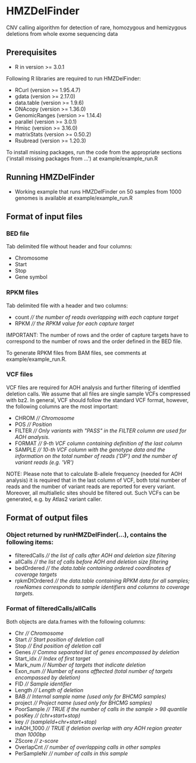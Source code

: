 # HMZDelFinder
CNV calling algorithm for detection of rare, homozygous and hemizygous deletions from whole exome sequencing data



## Prerequisites
* R in version >= 3.0.1 

Following R libraries are required to run HMZDelFinder:
 * RCurl (version >= 1.95.4.7)
 * gdata (version >= 2.17.0)
 * data.table (version >= 1.9.6)
 * DNAcopy (version >= 1.36.0)
 * GenomicRanges (version >= 1.14.4)
 * parallel (version >= 3.0.1)
 * Hmisc (version >= 3.16.0)
 * matrixStats (version >= 0.50.2)
 * Rsubread (version >= 1.20.3)

To install missing packages, run the code from the appropriate sections ('install missing packages from ...') at  example/example_run.R

## Running HMZDelFinder

* Working example that runs HMZDelFinder on 50 samples from 1000 genomes is available at example/example_run.R

## Format of input files

### BED file

Tab delimited file without header and four columns: 
* Chromosome
* Start
* Stop
* Gene symbol

### RPKM files

Tab delimited file with a header and two columns:
* count <i>// the number of reads overlapping with each capture target</i>
* RPKM  <i>// the RPKM value for each capture target</i>

IMPORTANT: The number of rows and the order of capture targets have to correspond to the number of rows and the order defined in the BED file. 

To generate RPKM files from BAM files, see comments at example/example_run.R.


### VCF files

VCF files are required for AOH analysis and further filtering of identfied deletion calls. 
We assume that all files are single sample VCFs compressed with bz2. 
In general, VCF should follow the standard VCF format, however, the following columns are the most important:

* CHROM   <i>// Chromosome</i>
* POS     <i>// Position</i>
* FILTER <i>// Only variants with "PASS" in the FILTER column are used for AOH analysis. </i>
* FORMAT <i>// 9-th VCF column containing definition of the last column</i>
* SAMPLE <i>// 10-th VCF column with the genotype data and the information on the total number of reads ('DP') and the number of variant reads (e.g. 'VR')</i>

NOTE: Please note that to calculate B-allele frequency (needed for AOH analysis) it is required that in the last  column of VCF, both total number of reads and the number of variant reads are reported for every variant. Moreover, all multiallelic sites should be filtered out. Such VCFs can be generated, e.g. by Atlas2 variant caller.


## Format of output files

### Object returned by runHMZDelFinder(...), contains the following items:
* filteredCalls   <i>// the list of calls after AOH and deletion size filtering</i>
* allCalls        <i>// the list of calls before AOH and deletion size filtering </i>
* bedOrdered      <i>// the data.table containing ordered coordinates of coverage targets</i>
* rpkmDtOrdered   <i>// the data.table containing RPKM data for all samples; rowNames corresponds to sample identifiers and columns to coverage targets.</i>


### Format of filteredCalls/allCalls

Both objects are data.frames with the following columns:

* Chr         <i>// Chromosome </i>
* Start       <i>// Start position of deletion call</i>
* Stop        <i>// End position of deletion call</i>
* Genes       <i>// Comma separated list of genes encompassed by deletion</i>
* Start_idx   <i>// Index of first target</i>
* Mark_num    <i>// Number of targets that indicate deletion</i>
* Exon_num    <i>// Number of exons afftected (total number of targets encompassed by deletion)</i>
* FID         <i>// Sample identifier</i>
* Length      <i>// Length of deletion</i>
* BAB         <i>// Internal sample name (used only for BHCMG samples)</i>
* project     <i>// Project name (used only for BHCMG samples)</i>
* PoorSample  <i>// TRUE if the number of calls in the sample > 98 quantile</i>
* posKey      <i>// (chr+start+stop)</i>
* key         <i>// (sampleId+chr+start+stop)</i>
* inAOH_1000  <i>//  TRUE if deletion overlap with any AOH region greater than 1000bp</i>
* ZScore      <i>// z-score</i>
* OverlapCnt  <i>// number of overlapping calls in other samples</i>
* PerSampleNr <i>// number of calls in this sample</i>


